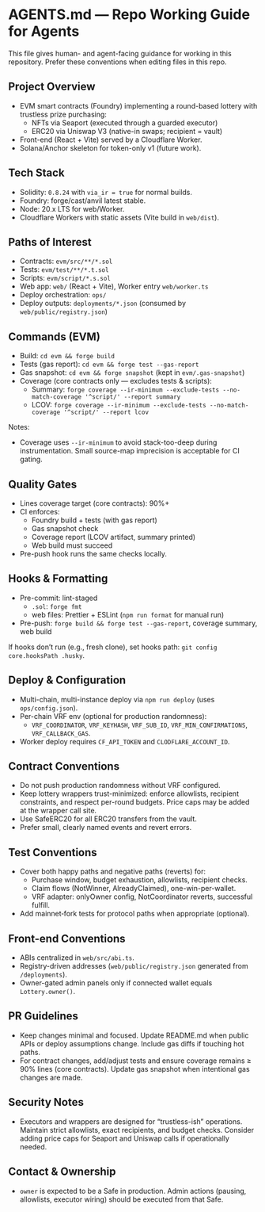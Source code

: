 # AGENTS.md — Repo Working Guide for Agents

This file gives human- and agent-facing guidance for working in this repository.
Prefer these conventions when editing files in this repo.

## Project Overview

- EVM smart contracts (Foundry) implementing a round-based lottery with
  trustless prize purchasing:
  - NFTs via Seaport (executed through a guarded executor)
  - ERC20 via Uniswap V3 (native-in swaps; recipient = vault)
- Front-end (React + Vite) served by a Cloudflare Worker.
- Solana/Anchor skeleton for token-only v1 (future work).

## Tech Stack

- Solidity: `0.8.24` with `via_ir = true` for normal builds.
- Foundry: forge/cast/anvil latest stable.
- Node: 20.x LTS for web/Worker.
- Cloudflare Workers with static assets (Vite build in `web/dist`).

## Paths of Interest

- Contracts: `evm/src/**/*.sol`
- Tests: `evm/test/**/*.t.sol`
- Scripts: `evm/script/*.s.sol`
- Web app: `web/` (React + Vite), Worker entry `web/worker.ts`
- Deploy orchestration: `ops/`
- Deploy outputs: `deployments/*.json` (consumed by `web/public/registry.json`)

## Commands (EVM)

- Build: `cd evm && forge build`
- Tests (gas report): `cd evm && forge test --gas-report`
- Gas snapshot: `cd evm && forge snapshot` (kept in `evm/.gas-snapshot`)
- Coverage (core contracts only — excludes tests & scripts):
  - Summary: `forge coverage --ir-minimum --exclude-tests --no-match-coverage '^script/' --report summary`
  - LCOV:    `forge coverage --ir-minimum --exclude-tests --no-match-coverage '^script/' --report lcov`

Notes:
- Coverage uses `--ir-minimum` to avoid stack-too-deep during instrumentation.
  Small source-map imprecision is acceptable for CI gating.

## Quality Gates

- Lines coverage target (core contracts): 90%+
- CI enforces:
  - Foundry build + tests (with gas report)
  - Gas snapshot check
  - Coverage report (LCOV artifact, summary printed)
  - Web build must succeed
- Pre-push hook runs the same checks locally.

## Hooks & Formatting

- Pre-commit: lint-staged
  - `.sol`: `forge fmt`
  - web files: Prettier + ESLint (`npm run format` for manual run)
- Pre-push: `forge build && forge test --gas-report`, coverage summary, web build

If hooks don’t run (e.g., fresh clone), set hooks path:
`git config core.hooksPath .husky`.

## Deploy & Configuration

- Multi-chain, multi-instance deploy via `npm run deploy` (uses `ops/config.json`).
- Per-chain VRF env (optional for production randomness):
  - `VRF_COORDINATOR`, `VRF_KEYHASH`, `VRF_SUB_ID`, `VRF_MIN_CONFIRMATIONS`, `VRF_CALLBACK_GAS`.
- Worker deploy requires `CF_API_TOKEN` and `CLODFLARE_ACCOUNT_ID`.

## Contract Conventions

- Do not push production randomness without VRF configured.
- Keep lottery wrappers trust-minimized: enforce allowlists, recipient constraints,
  and respect per-round budgets. Price caps may be added at the wrapper call site.
- Use SafeERC20 for all ERC20 transfers from the vault.
- Prefer small, clearly named events and revert errors.

## Test Conventions

- Cover both happy paths and negative paths (reverts) for:
  - Purchase window, budget exhaustion, allowlists, recipient checks.
  - Claim flows (NotWinner, AlreadyClaimed), one-win-per-wallet.
  - VRF adapter: onlyOwner config, NotCoordinator reverts, successful fulfill.
- Add mainnet‑fork tests for protocol paths when appropriate (optional).

## Front-end Conventions

- ABIs centralized in `web/src/abi.ts`.
- Registry-driven addresses (`web/public/registry.json` generated from `/deployments`).
- Owner-gated admin panels only if connected wallet equals `Lottery.owner()`.

## PR Guidelines

- Keep changes minimal and focused. Update README.md when public APIs or deploy
  assumptions change. Include gas diffs if touching hot paths.
- For contract changes, add/adjust tests and ensure coverage remains ≥ 90% lines
  (core contracts). Update gas snapshot when intentional gas changes are made.

## Security Notes

- Executors and wrappers are designed for “trustless-ish” operations. Maintain
  strict allowlists, exact recipients, and budget checks. Consider adding price
  caps for Seaport and Uniswap calls if operationally needed.

## Contact & Ownership

- `owner` is expected to be a Safe in production. Admin actions (pausing,
  allowlists, executor wiring) should be executed from that Safe.

